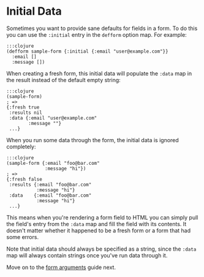 Initial Data
============

Sometimes you want to provide sane defaults for fields in a form.  To do this
you can use the `:initial` entry in the `defform` option map.  For example:

    :::clojure
    (defform sample-form {:initial {:email "user@example.com"}}
      :email []
      :message [])

When creating a fresh form, this initial data will populate the `:data` map in
the result instead of the default empty string:

    :::clojure
    (sample-form)
    ; =>
    {:fresh true
     :results nil
     :data {:email "user@example.com"
            :message ""}
     ...}

When you run some data through the form, the initial data is ignored completely:

    :::clojure
    (sample-form {:email "foo@bar.com"
                  :message "hi"})
    ; =>
    {:fresh false
     :results {:email "foo@bar.com"
               :message "hi"}
     :data    {:email "foo@bar.com"
               :message "hi"}
     ...}

This means when you're rendering a form field to HTML you can simply pull the
field's entry from the `:data` map and fill the field with its contents.  It
doesn't matter whether it happened to be a fresh form or a form that had some
errors.

Note that initial data should always be specified as a string, since the `:data`
map will always contain strings once you've run data through it.

Move on to the [form arguments](../form-arguments/) guide next.
